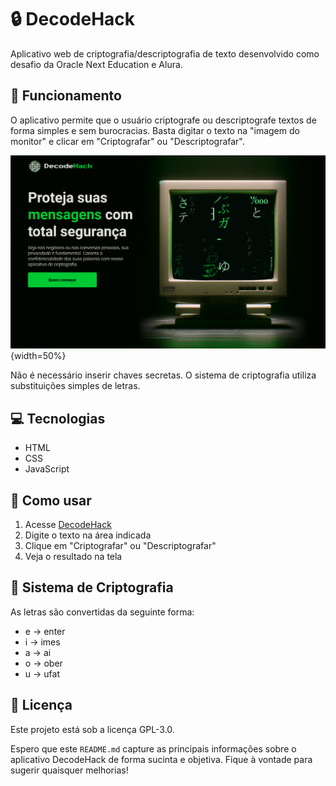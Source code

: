 # 🔒 DecodeHack

Aplicativo web de criptografia/descriptografia de texto desenvolvido como desafio da Oracle Next Education e Alura.

## 🚀 Funcionamento
O aplicativo permite que o usuário criptografe ou descriptografe textos de forma simples e sem burocracias. Basta digitar o texto na "imagem do monitor" e clicar em "Criptografar" ou "Descriptografar".

![Imagem do Aplicativo](./assets/decodehack.PNG){width=50%}


Não é necessário inserir chaves secretas. O sistema de criptografia utiliza substituições simples de letras.

## 💻 Tecnologias
- HTML
- CSS 
- JavaScript

## 📝 Como usar
1. Acesse [DecodeHack](https://imrob-s.github.io/challenge-decodehack/)
2. Digite o texto na área indicada
3. Clique em "Criptografar" ou "Descriptografar" 
4. Veja o resultado na tela

## 🔑 Sistema de Criptografia
As letras são convertidas da seguinte forma:
- e -> enter
- i -> imes 
- a -> ai
- o -> ober
- u -> ufat

## 📄 Licença
Este projeto está sob a licença GPL-3.0.

Espero que este `README.md` capture as principais informações sobre o aplicativo DecodeHack de forma sucinta e objetiva. Fique à vontade para sugerir quaisquer melhorias!

